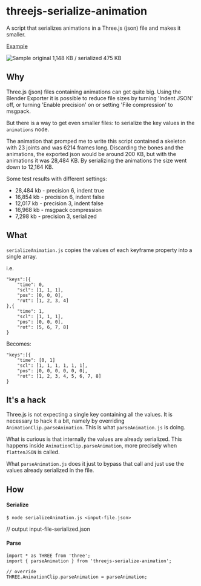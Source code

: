 # threejs-serialize-animation
A script that serializes animations in a Three.js (json) file and makes it smaller.

[Example](https://brunoimbrizi.github.io/threejs-serialize-animation/example/)

![Sample](https://raw.githubusercontent.com/brunoimbrizi/threejs-serialize-animation/master/example/images/screencapture.gif)
original 1,148 KB / serialized 475 KB

## Why
Three.js (json) files containing animations can get quite big. Using the Blender Exporter it is possible to reduce file sizes by turning 'Indent JSON' off, or turning 'Enable precision' on or setting 'File compression' to msgpack.

But there is a way to get even smaller files: to serialize the key values in the `animations` node.

The animation that promped me to write this script contained a skeleton with 23 joints and was 6214 frames long. Discarding the bones and the animations, the exported json would be around 200 KB, but with the animations it was 28,484 KB. 
By serializing the animations the size went down to 12,164 KB.

Some test results with different settings:

* 28,484 kb - precision 6, indent true
* 16,854 kb - precision 6, indent false
* 12,017 kb - precision 3, indent false
* 16,968 kb - msgpack compression
* 7,298 kb - precision 3, serialized

## What
`serializeAnimation.js` copies the values of each keyframe property into a single array.

i.e.
```
"keys":[{
    "time": 0,
    "scl": [1, 1, 1],
    "pos": [0, 0, 0],
    "rot": [1, 2, 3, 4]
},{
    "time": 1,
    "scl": [1, 1, 1],
    "pos": [0, 0, 0],
    "rot": [5, 6, 7, 8]
}
```

Becomes:
```
"keys":[{
    "time": [0, 1]
    "scl": [1, 1, 1, 1, 1, 1],
    "pos": [0, 0, 0, 0, 0, 0],
    "rot": [1, 2, 3, 4, 5, 6, 7, 8]
}
```

## It's a hack
Three.js is not expecting a single key containing all the values. It is necessary to hack it a bit, namely by overriding `AnimationClip.parseAnimation`. This is what `parseAnimation.js` is doing. 

What is curious is that internally the values are already serialized. This happens inside `AnimationClip.parseAnimation`, more precisely when `flattenJSON` is called.

What `parseAnimation.js` does it just to bypass that call and just use the values already serialized in the file.

## How

#### Serialize
```
$ node serializeAnimation.js <input-file.json>
```
// output input-file-serialized.json

#### Parse
```
import * as THREE from 'three';
import { parseAnimation } from 'threejs-serialize-animation';

// override
THREE.AnimationClip.parseAnimation = parseAnimation;
```
